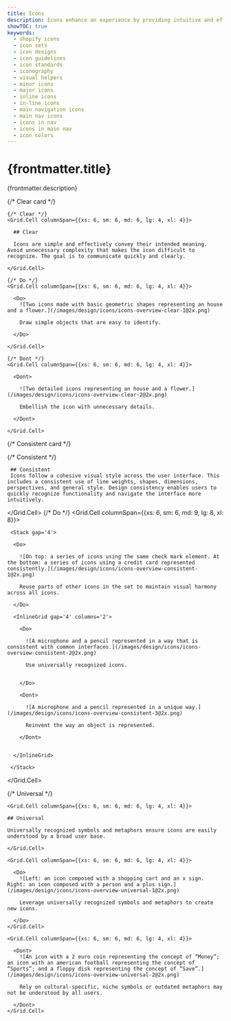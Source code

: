 ```yaml
---
title: Icons
description: Icons enhance an experience by providing intuitive and efficient navigation, conveying information concisely, and making it more visually appealing.
showTOC: true
keywords:
  - shopify icons
  - icon sets
  - icon designs
  - icon guidelines
  - icon standards
  - iconography
  - visual helpers
  - minor icons
  - major icons
  - inline icons
  - in-line icons
  - main navigation icons
  - main nav icons
  - icons in nav
  - icons in main nav
  - icon colors
---
```


# {frontmatter.title}

<Lede>{frontmatter.description}</Lede>

<Subnav />

{/* Clear card */}

<Stack gap='4'>

<Card>

  <Grid gap="4" >
    
    {/* Clear */}
    <Grid.Cell columnSpan={{xs: 6, sm: 6, md: 6, lg: 4, xl: 4}}>
    
      ## Clear

      Icons are simple and effectively convey their intended meaning. Avoid unnecessary complexity that makes the icon difficult to recognize. The goal is to communicate quickly and clearly.

    </Grid.Cell>

    {/* Do */}
    <Grid.Cell columnSpan={{xs: 6, sm: 6, md: 6, lg: 4, xl: 4}}>

      <Do>
        ![Two icons made with basic geometric shapes representing an house and a flower.](/images/design/icons/icons-overview-clear-1@2x.png)

        Draw simple objects that are easy to identify.

      </Do>

    </Grid.Cell>

    {/* Dont */}
    <Grid.Cell columnSpan={{xs: 6, sm: 6, md: 6, lg: 4, xl: 4}}>

      <Dont>

        ![Two detailed icons representing an house and a flower.](/images/design/icons/icons-overview-clear-2@2x.png)

        Embellish the icon with unnecessary details.

      </Dont>

    </Grid.Cell>

  </Grid>

</Card>

{/* Consistent card */}

<Card>

  <Grid gap='4'>
   {/* Consistent */}
   <Grid.Cell columnSpan={{xs: 6, sm: 6, md: 6, lg: 4, xl: 4}}>

     ## Consistent
     Icons follow a cohesive visual style across the user interface. This includes a consistent use of line weights, shapes, dimensions, perspectives, and general style. Design consistency enables users to quickly recognize functionality and navigate the interface more intuitively.

   </Grid.Cell>
   {/* Do */}
   <Grid.Cell columnSpan={{xs: 6, sm: 6, md: 9, lg: 8, xl: 8}}>

     <Stack gap='4'>

      <Do>

        ![On top: a series of icons using the same check mark element. At the bottom: a series of icons using a credit card represented consistently.](/images/design/icons/icons-overview-consistent-1@2x.png)

        Reuse parts of other icons in the set to maintain visual harmony across all icons.

      </Do>

      <InlineGrid gap='4' columns='2'>

        <Do>

          ![A microphone and a pencil represented in a way that is consistent with common interfaces.](/images/design/icons/icons-overview-consistent-2@2x.png)

          Use universally recognized icons.


        </Do>

        <Dont>

          ![A microphone and a pencil represented in a unique way.](/images/design/icons/icons-overview-consistent-3@2x.png)

          Reinvent the way an object is represented.

        </Dont>


      </InlineGrid>

     </Stack>

   </Grid.Cell>
  </Grid>

</Card>

{/* Universal */}

<Card>

  <Grid gap='4'>

    <Grid.Cell columnSpan={{xs: 6, sm: 6, md: 6, lg: 4, xl: 4}}>

    ## Universal

    Universally recognized symbols and metaphors ensure icons are easily understood by a broad user base.

    </Grid.Cell>

    <Grid.Cell columnSpan={{xs: 6, sm: 6, md: 6, lg: 4, xl: 4}}>

      <Do>
        ![Left: an icon composed with a shopping cart and an x sign. Right: an icon composed with a person and a plus sign.](/images/design/icons/icons-overview-universal-1@2x.png)

        Leverage universally recognized symbols and metaphors to create new icons.

      </Do>
    </Grid.Cell>

    <Grid.Cell columnSpan={{xs: 6, sm: 6, md: 6, lg: 4, xl: 4}}>

      <Dont>
        ![An icon with a 2 euro coin representing the concept of “Money”; an icon with an american football representing the concept of “Sports”; and a floppy disk representing the concept of “Save”.](/images/design/icons/icons-overview-universal-2@2x.png)

        Rely on cultural-specific, niche symbols or outdated metaphors may not be understood by all users.

      </Dont>
    </Grid.Cell>

  </Grid>
</Card>

</Stack>
